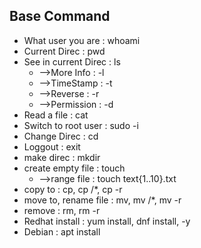 ## Base Command
- What user you are         : whoami
- Current Direc             : pwd
- See in current Direc      : ls
  - -->More Info               : -l 
  - -->TimeStamp               : -t 
  - -->Reverse                 : -r 
  - -->Permission              : -d
- Read a file               : cat
- Switch to root user       : sudo -i
- Change Direc              : cd
- Loggout                   : exit
- make direc                : mkdir
- create empty file         : touch 
  - -->range file              : touch text{1..10}.txt
- copy to                   : cp, cp /*, cp -r
- move to, rename file      : mv, mv /*, mv -r
- remove                    : rm, rm -r
- Redhat install            : yum install, dnf install, -y
- Debian                    : apt install